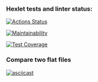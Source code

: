 ### Hexlet tests and linter status:
[![Actions Status](https://github.com/korchel/frontend-project-46/workflows/hexlet-check/badge.svg)](https://github.com/korchel/frontend-project-46/actions)

[![Maintainability](https://api.codeclimate.com/v1/badges/ce03d657c154cbe146a7/maintainability)](https://codeclimate.com/github/korchel/frontend-project-46/maintainability)

[![Test Coverage](https://api.codeclimate.com/v1/badges/ce03d657c154cbe146a7/test_coverage)](https://codeclimate.com/github/korchel/frontend-project-46/test_coverage)


### Compare two flat files
[![asciicast](https://asciinema.org/a/ELUG4Xow4C2YefJ7GgPGz4GzV.svg)](https://asciinema.org/a/ELUG4Xow4C2YefJ7GgPGz4GzV)